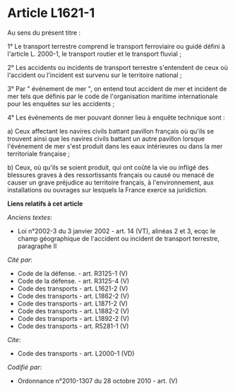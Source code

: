 # Article L1621-1

Au sens du présent titre : 

1° Le transport terrestre comprend le transport ferroviaire ou guidé défini à l'article L. 2000-1, le transport routier et le
transport fluvial ; 

2° Les accidents ou incidents de transport terrestre s'entendent de ceux où l'accident ou l'incident est survenu sur le
territoire national ; 

3° Par " événement de mer ", on entend tout accident de mer et incident de mer tels que définis par le code de l'organisation
maritime internationale pour les enquêtes sur les accidents ; 

4° Les événements de mer pouvant donner lieu à enquête technique sont : 

a) Ceux affectant les navires civils battant pavillon français où qu'ils se trouvent ainsi que les navires civils battant un
autre pavillon lorsque l'événement de mer s'est produit dans les eaux intérieures ou dans la mer territoriale française ; 

b) Ceux, où qu'ils se soient produit, qui ont coûté la vie ou infligé des blessures graves à des ressortissants français ou
causé ou menacé de causer un grave préjudice au territoire français, à l'environnement, aux installations ou ouvrages sur
lesquels la France exerce sa juridiction.

**Liens relatifs à cet article**

_Anciens textes_:

  - Loi n°2002-3 du 3 janvier 2002 - art. 14 (VT), alinéas 2 et 3, ecqc le champ géographique de l'accident ou incident de transport terrestre, paragraphe II

_Cité par_:

  - Code de la défense. - art. R3125-1 (V)
  - Code de la défense. - art. R3125-4 (V)
  - Code des transports - art. L1621-2 (V)
  - Code des transports - art. L1862-2 (V)
  - Code des transports - art. L1871-2 (V)
  - Code des transports - art. L1882-2 (V)
  - Code des transports - art. L1892-2 (V)
  - Code des transports - art. R5281-1 (V)

_Cite_:

  - Code des transports - art. L2000-1 (VD)

_Codifié par_:

  - Ordonnance n°2010-1307 du 28 octobre 2010 - art. (V)
